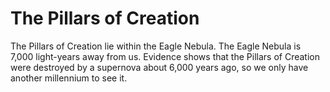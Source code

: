 # The Pillars of Creation

The Pillars of Creation lie within the Eagle Nebula. The Eagle Nebula is 7,000
light-years away from us. Evidence shows that the Pillars of Creation were
destroyed by a supernova about 6,000 years ago, so we only have another
millennium to see it.
